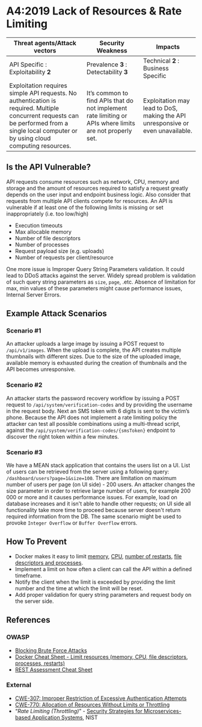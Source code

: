 A4:2019 Lack of Resources & Rate Limiting
=========================================

| Threat agents/Attack vectors | Security Weakness | Impacts |
| - | - | - |
| API Specific : Exploitability **2** | Prevalence **3** : Detectability **3** | Technical **2** : Business Specific |
| Exploitation requires simple API requests. No authentication is required. Multiple concurrent requests can be performed from a single local computer or by using cloud computing resources. | It’s common to find APIs that do not implement rate limiting or APIs where limits are not properly set. | Exploitation may lead to DoS, making the API unresponsive or even unavailable. |

## Is the API Vulnerable?

API requests consume resources such as network, CPU, memory and storage and the
amount of resources required to satisfy a request greatly depends on the user
input and endpoint business logic. Also consider that requests from multiple API
clients compete for resources. An API is vulnerable if at least one of the
following limits is missing or set inappropriately (i.e. too low/high)

* Execution timeouts
* Max allocable memory
* Number of file descriptors
* Number of processes
* Request payload size (e.g. uploads)
* Number of requests per client/resource

One more issue is Improper Query String Parameters validation. It could lead to
DDoS attacks against the server. Widely spread problem is validation of such
query string parameters as `size`, `page`, .etc. Absence of limitation for max,
min values of these parameters might cause performance issues, Internal Server
Errors.

## Example Attack Scenarios

### Scenario #1

An attacker uploads a large image by issuing a POST request to `/api/v1/images`.
When the upload is complete, the API creates multiple thumbnails with different
sizes. Due to the size of the uploaded image, available memory is exhausted
during the creation of thumbnails and the API becomes unresponsive.

### Scenario #2

An attacker starts the password recovery workflow by issuing a POST request to
`/api/system/verification-codes` and by providing the username in the request
body. Next an SMS token with 6 digits is sent to the victim’s phone. Because the
API does not implement a rate limiting policy the attacker can test all possible
combinations using a multi-thread script, against the
`/api/system/verification-codes/{smsToken}` endpoint to discover the right token
within a few minutes.

### Scenario #3

We have a MEAN stack application that contains the users list on a UI. List of
users can be retrieved from the server using a following query:
`/dashboard/users?page=1&size=100`. There are limitation on maximum number of
users per page (on UI side) - 200 users. An attacker changes the size parameter
in order to retrieve large number of users, for example 200 000 or more and it
causes performance issues. For example, load on database increases and it isn't
able to handle other requests; on UI side all functionality take more time to
proceed because server doesn't return required information from the DB. The same
scenario might be used to provoke `Integer Overflow` or `Buffer Overflow` errors.

## How To Prevent

* Docker makes it easy to limit [memory][1], [CPU][2], [number of restarts][3],
  [file descriptors and processes][4].
* Implement a limit on how often a client can call the API within a defined
  timeframe.
* Notify the client when the limit is exceeded by providing the limit number and
  the time at which the limit will be reset.
* Add proper validation for query string parameters and request body on the server
  side.

## References

### OWASP

* [Blocking Brute Force Attacks][5]
* [Docker Cheat Sheet - Limit resources (memory, CPU, file descriptors,
  processes, restarts)][6]
* [REST Assessment Cheat Sheet][7]

### External

* [CWE-307: Improper Restriction of Excessive Authentication Attempts][8]
* [CWE-770: Allocation of Resources Without Limits or Throttling][9]
* “_Rate Limiting (Throttling)_” - [Security Strategies for Microservices-based
  Application Systems][10], NIST

[1]: https://docs.docker.com/config/containers/resource_constraints/#memory
[2]: https://docs.docker.com/config/containers/resource_constraints/#cpu
[3]: https://docs.docker.com/engine/reference/commandline/run/#restart-policies---restart
[4]: https://docs.docker.com/engine/reference/commandline/run/#set-ulimits-in-container---ulimit
[5]: https://www.owasp.org/index.php/Blocking_Brute_Force_Attacks
[6]: https://github.com/OWASP/CheatSheetSeries/blob/3a8134d792528a775142471b1cb14433b4fda3fb/cheatsheets/Docker_Security_Cheat_Sheet.md#rule-7---limit-resources-memory-cpu-file-descriptors-processes-restarts
[7]: https://github.com/OWASP/CheatSheetSeries/blob/3a8134d792528a775142471b1cb14433b4fda3fb/cheatsheets/REST_Assessment_Cheat_Sheet.md
[8]: https://cwe.mitre.org/data/definitions/307.html
[9]: https://cwe.mitre.org/data/definitions/770.html
[10]: https://nvlpubs.nist.gov/nistpubs/SpecialPublications/NIST.SP.800-204-draft.pdf
